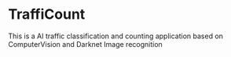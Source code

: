 # TraffiCount
This is a AI traffic classification and counting application based on ComputerVision and Darknet Image recognition
